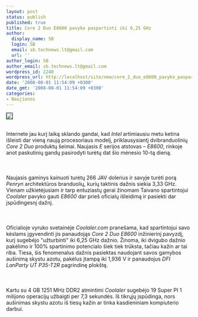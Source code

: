 ```yaml
---
layout: post
status: publish
published: true
title: Core 2 Duo E8600 pavyko paspartinti iki 6,25 GHz
author:
  display_name: SB
  login: SB
  email: sb.technews.lt@gmail.com
  url: ''
author_login: SB
author_email: sb.technews.lt@gmail.com
wordpress_id: 2240
wordpress_url: http://localhost/site/new/core_2_duo_e8600_pavyko_paspartinti_iki_6_25_ghz/
date: '2008-08-01 11:54:09 +0300'
date_gmt: '2008-08-01 11:54:09 +0300'
categories:
- Naujienos
---
```

<div class="imgright"><img src="http://tbn0.google.com/images?q=tbn:diwcz4-QYy-HXM:http://bp3.blogger.com/_30PRmkOl4ro/SEJxdU4GtgI/AAAAAAAAAjA/0QvnQNlq-Mw/S1600-R/xxx.jpg" border="1"></div>
<p><br>Internete jau kurį laiką sklando gandai, kad <i>Intel</i> artimiausiu metu ketina išleisti dar vieną naują procesoriaus modelį, priklausysiantį dvibranduolinių <i>Core 2 Duo</i> produktų šeimai. Naujasis <i>E</i> serijos atstovas – <i>E8600</i>, rinkoje anot paskutinių gandų pasirodyti turėtų dat šio mėnesio 10-tą dieną.<br />
<br><br />
<br>Naujasis gaminys kainuoti turėtų 266 JAV dolerius ir savyje turėti porą <i>Penryn</i> architektūros branduolių, kurių taktinis dažnis siekia 3,33 GHz. Vienam užkietėjusiam ir tarp entuziastų gerai žinomam Taivano spartintojui <i>Coolaler</i> pavyko gauti <i>E8600</i> dar prieš oficialų išleidimą ir pasiekti dar įspūdingesnį dažnį.<br />
<br><br />
<br>Oficialioje vyruko svetainėje <i>Coolaler.com</i> pranešama, kad spartintojui savo kėslams įgyvendinti jis  panaudojąs <i>Core 2 Duo E8600</i> inžinierinį pavyzdį, kurį sugebėjo &quot;užturbinti&quot; iki 6,25 GHz dažnio. Žinoma, iki dvigubo dažnio pakėlimo ir 100% spartinimo potencialo šiek tiek trūksta, tačiau kažin ar tai riba. Tiesa, šis fenomenalus dažnis pasiektas naudojant savos gamybos aušinimą skystu azotu, pakėlus įtampą iki 1,936 V ir panaudojus <i>DFI LanParty UT P35-T2R</i> pagrindinę plokštę.<br />
<br><br />
<br>Kartu su 4 GB 1251 MHz DDR2 atmintimi <i>Coolaler</i> sugebėjo 19 Super PI 1 milijono operacijų užbaigti per 7,3 sekundės. Iš tikrųjų įspūdinga, nors aušinimas skystu azotu iš tiesų kažin ar tinka kasdieniniam kompiuterio darbui.<br />
<br><br />
<br><br />
<br></p>
